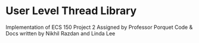 # User Level Thread Library
Implementation of ECS 150 Project 2
Assigned by Professor Porquet
Code & Docs written by Nikhil Razdan and Linda Lee
